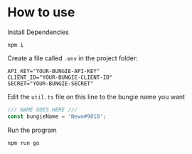 # How to use

Install Dependencies
```shell
npm i
```

Create a file called ```.env``` in the project folder:
```dotenv
API_KEY="YOUR-BUNGIE-API-KEY"
CLIENT_ID="YOUR-BUNGIE-CLIENT-ID"
SECRET="YOUR-BUNGIE-SECRET"
```

Edit the ```util.ts``` file on this line to the bungie name you want

```typescript
/// NAME GOES HERE ///
const bungieName = 'Newo#9010';
```

Run the program
```shell
npm run go
```